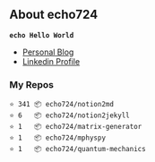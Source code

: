 ## About echo724

<code>**echo Hello World**</code>

- [Personal Blog](https://echo-devblog.netlify.app)
- [Linkedin Profile](https://www.linkedin.com/in/eunchan-cho-382001184)

### My Repos
```
⭐️ 341 📦 echo724/notion2md
⭐️ 6   📦 echo724/notion2jekyll
⭐️ 1   📦 echo724/matrix-generator
⭐️ 1   📦 echo724/mphyspy
⭐️ 1   📦 echo724/quantum-mechanics
```
